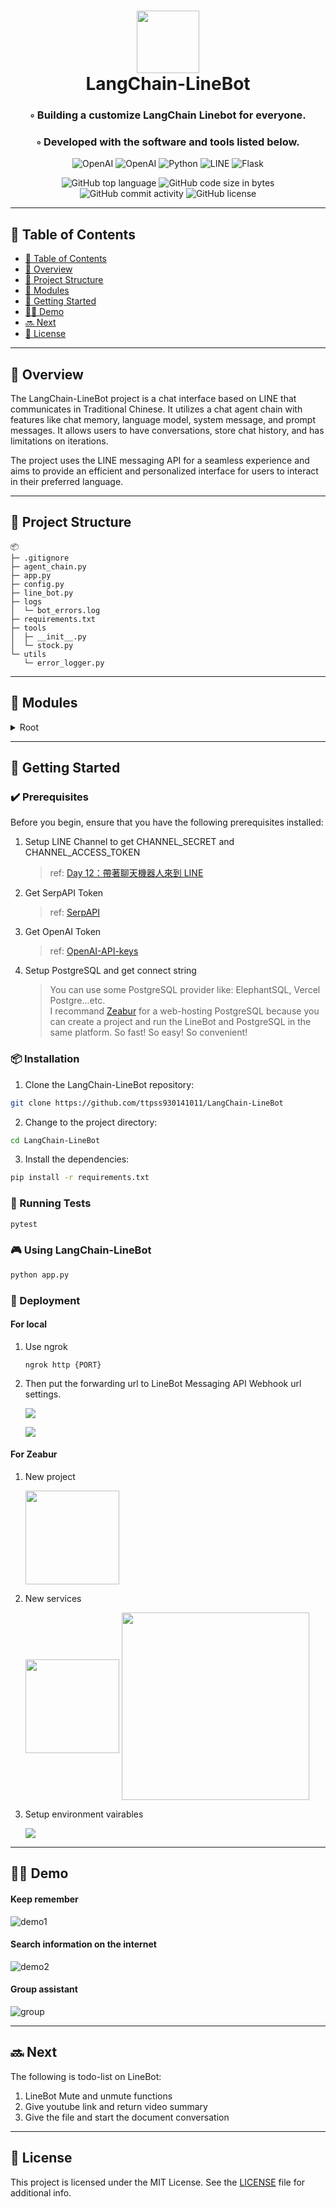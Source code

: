 <div align="center">
<h1 align="center">
<img src="./static/images/Logo.png" width="100" />
<br>LangChain-LineBot
</h1>
<h3>◦ Building a customize LangChain Linebot for everyone.</h3>
<h3>◦ Developed with the software and tools listed below.</h3>

<p align="center">
<img src="https://img.shields.io/badge/OpenAI-412991.svg?style&logo=OpenAI&logoColor=white" alt="OpenAI" />
<img src="https://img.shields.io/badge/LangChain-FFFFFF.svg?style&logo=LangChain&logoColor=white" alt="OpenAI" />
<img src="https://img.shields.io/badge/Python-3776AB.svg?style&logo=Python&logoColor=white" alt="Python" />
<img src="https://img.shields.io/badge/LINE-00C300.svg?style&logo=LINE&logoColor=white" alt="LINE" />
<img src="https://img.shields.io/badge/Flask-000000.svg?style&logo=Flask&logoColor=white" alt="Flask" />
</p>
<img src="https://img.shields.io/github/languages/top/ttpss930141011/LangChain-LineBot?style&color=5D6D7E" alt="GitHub top language" />
<img src="https://img.shields.io/github/languages/code-size/ttpss930141011/LangChain-LineBot?style&color=5D6D7E" alt="GitHub code size in bytes" />
<img src="https://img.shields.io/github/commit-activity/m/ttpss930141011/LangChain-LineBot?style&color=5D6D7E" alt="GitHub commit activity" />
<img src="https://img.shields.io/github/license/ttpss930141011/LangChain-LineBot?style&color=5D6D7E" alt="GitHub license" />
</div>

---

## 📒 Table of Contents
- [📒 Table of Contents](#-table-of-contents)
- [📍 Overview](#-overview)
- [📂 Project Structure](#project-structure)
- [🧩 Modules](#-modules)
- [🚀 Getting Started](#-getting-started)
- [👨‍🏫 Demo](#-demo)
- [🔜 Next](#-next)
- [📄 License](#-license)

---


## 📍 Overview

The LangChain-LineBot project is a chat interface based on LINE that communicates in Traditional Chinese. It utilizes a chat agent chain with features like chat memory, language model, system message, and prompt messages. It allows users to have conversations, store chat history, and has limitations on iterations. 

The project uses the LINE messaging API for a seamless experience and aims to provide an efficient and personalized interface for users to interact in their preferred language.

---


## 📂 Project Structure

```
📦 
├─ .gitignore
├─ agent_chain.py
├─ app.py
├─ config.py
├─ line_bot.py
├─ logs
│  └─ bot_errors.log
├─ requirements.txt
├─ tools
│  ├─ __init__.py
│  └─ stock.py
└─ utils
   └─ error_logger.py
```


---

## 🧩 Modules

<details closed><summary>Root</summary>

| File                                                                                                   | Summary                                                                                                                                                                                                                                                                                                                                                                                                         |
| ---                                                                                                    | ---                                                                                                                                                                                                                                                                                                                                                                                                             |
| [agent_chain.py](https://github.com/ttpss930141011/LangChain-LineBot/blob/main/agent_chain.py)         | The code initializes LangChain services by creating a chat agent chain. This chain consists of a chat memory, a language model, a system message, and prompt messages. The agent chain is responsible for handling chat conversations, using tools when needed, and providing responses in Traditional Chinese. The code allows for storing chat history and limits the number of iterations in a conversation. |
| [app.py](https://github.com/ttpss930141011/LangChain-LineBot/blob/main/app.py)                         | This code defines a Flask server that acts as the backend for a LINE bot. It handles incoming callbacks and routes them to a handler. It also includes error handling for 404 and 500 errors. The server runs on a specified port and can be run in debug mode if required.                                                                                                                                     |
| [config.py](https://github.com/ttpss930141011/LangChain-LineBot/blob/main/config.py)                   | This code loads environment variables and assigns them to corresponding variables to be used in the application.                                                                                                                                                                                                                                                                                                |
| [line_bot.py](https://github.com/ttpss930141011/LangChain-LineBot/blob/main/line_bot.py)               | The code sets up a Line Bot webhook handler and configuration for channel access. It creates an agent chain dictionary to keep track of user sessions. It handles text and file messages received through the Line Bot webhook. It creates an agent chain for each user session and sends a reply message based on the user input, using the Line Bot messaging API.                                                                                                                                                                                                     |
| [tools/**](https://github.com/ttpss930141011/LangChain-LineBot/tree/main/tools)               | The code in tools is used on [Function Call](https://openai.com/blog/function-calling-and-other-api-updates).   |
| [error_logger.py](https://github.com/ttpss930141011/LangChain-LineBot/blob/main/utils\error_logger.py) | This code sets up error logging functionality. It configures a logger for recording errors and defines a file handler to write errors to a log file. It also creates a formatter to format the log entries and adds the handler to the logger. The purpose is to capture and store all error messages.                                                                                                          |

</details>

---

## 🚀 Getting Started

### ✔️ Prerequisites

Before you begin, ensure that you have the following prerequisites installed:

1. Setup LINE Channel to get CHANNEL_SECRET and CHANNEL_ACCESS_TOKEN 
    > ref:  [Day 12：帶著聊天機器人來到 LINE](https://ithelp.ithome.com.tw/articles/10221681)
2. Get SerpAPI Token
    > ref: [SerpAPI](https://serpapi.com/dashboard)
3. Get OpenAI Token
    > ref: [OpenAI-API-keys](https://platform.openai.com/account/api-keys)
4. Setup PostgreSQL and get connect string
    > You can use some PostgreSQL provider like: ElephantSQL, Vercel Postgre...etc.  
    I recommand [Zeabur](https://zeabur.com/zh-TW) for a web-hosting PostgreSQL because you can create a project and run the LineBot and PostgreSQL in the same platform. So fast! So easy! So convenient!

### 📦 Installation

1. Clone the LangChain-LineBot repository:
```sh
git clone https://github.com/ttpss930141011/LangChain-LineBot
```

2. Change to the project directory:
```sh
cd LangChain-LineBot
```

3. Install the dependencies:
```sh
pip install -r requirements.txt
```


### 🧪 Running Tests
```sh
pytest
```


### 🎮 Using LangChain-LineBot

```sh
python app.py
```

### 🚀 Deployment

#### For local

1. Use ngrok

    ``` 
    ngrok http {PORT}
    ```

2. Then put the forwarding url to LineBot Messaging API Webhook url settings.

    <img align=center src="static\images\ngrok.png" ></img>
    
    <img align=center src="static\images\webhook.png" ></img>


#### For Zeabur

1. New project

    <img src="static\images\newproject.png" width=150></img>

2. New services

    <img align=center src="static\images\newservice.png" width=150></img>
    <img align=center src="static\images\servicetype.png" width=300></img>
3. Setup environment vairables

    <img align=center src="static\images\complete.png" ></img>
---
## 👨‍🏫 Demo

#### Keep remember

![demo1](./static/images/demo1.jpg)

#### Search information on the internet

![demo2](./static/images/demo2.jpg)

#### Group assistant

![group](./static/images/group.jpg)

---

## 🔜 Next

The following is todo-list on LineBot:

1. LineBot Mute and unmute functions
1. Give youtube link and return video summary
2. Give the file and start the document conversation


---

## 📄 License

This project is licensed under the MIT License. See the [LICENSE](https://docs.github.com/en/communities/setting-up-your-project-for-healthy-contributions/adding-a-license-to-a-repository) file for additional info.
